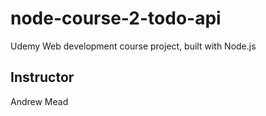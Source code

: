 # node-course-2-todo-api

Udemy Web development course project, built with Node.js

## Instructor

Andrew Mead
